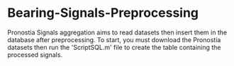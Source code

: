 # Bearing-Signals-Preprocessing
Pronostia Signals aggregation aims to read datasets then insert them in the database after preprocessing. To start, you must download the Pronostia datasets then run the 'ScriptSQL.m' file to create the table containing the processed signals.
